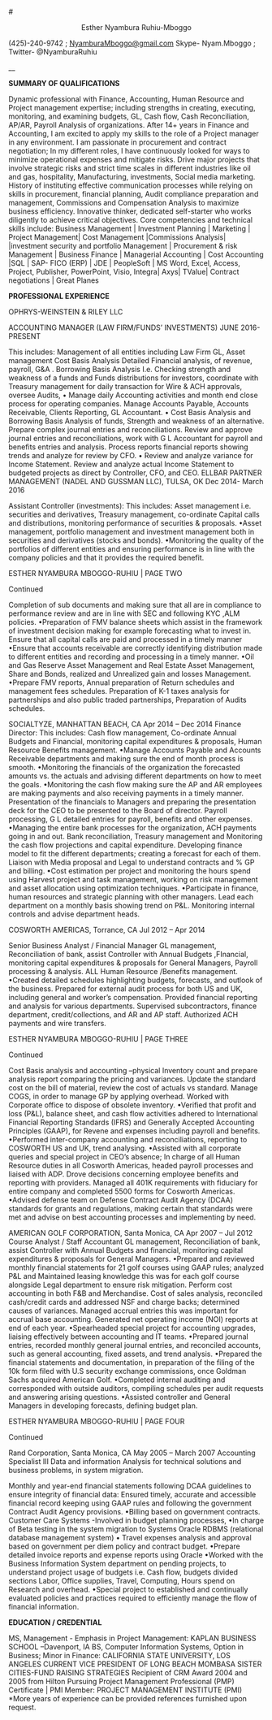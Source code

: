 #<p align="center">
Esther Nyambura Ruhiu-Mboggo

(425)-240-9742  ;   NyamburaMboggo@gmail.com
Skype- Nyam.Mboggo ;  Twitter- @NyamburaRuhiu
 </p>

__

**SUMMARY OF QUALIFICATIONS**

Dynamic professional with Finance, Accounting, Human Resource and Project management expertise; including strengths in creating, executing, monitoring, and examining budgets, GL, Cash flow, Cash Reconciliation, AP/AR, Payroll Analysis of organizations. After 14+ years in Finance and Accounting, I am excited to apply my skills to the role of a Project manager in any environment.  I am passionate in procurement and contract negotiation; In my different roles, I have continuously looked for ways to minimize operational expenses and mitigate risks. Drive major projects that involve strategic risks and strict time scales in different industries like oil and gas, hospitality, Manufacturing, investments, Social media marketing. History of instituting effective communication processes while relying on skills in procurement, financial planning, Audit compliance preparation and management, Commissions and Compensation Analysis to maximize business efficiency. Innovative thinker, dedicated self-starter who works diligently to achieve critical objectives. Core competencies and technical skills include: 
Business Management | Investment Planning | Marketing | Project Management| Cost Management |Commissions Analysis| |investment security and portfolio Management | Procurement & risk Management | Business Finance | Managerial Accounting | Cost Accounting |SQL | SAP- FICO (ERP) | JDE | PeopleSoft | MS Word, Excel, Access, Project, Publisher, PowerPoint, Visio, Integra| Axys| TValue| Contract negotiations | Great Planes


**PROFESSIONAL EXPERIENCE**


OPHRYS-WEINSTEIN & RILEY LLC

ACCOUNTING MANAGER (LAW FIRM/FUNDS’ INVESTMENTS)	JUNE 2016-PRESENT

This includes:  Management of all entities including Law Firm GL, Asset management Cost Basis Analysis Detailed Financial analysis,  of revenue, payroll,  G&A . Borrowing Basis Analysis I.e. Checking strength and weakness of a funds and Funds distributions for investors, coordinate with Treasury management for daily transaction for Wire & ACH approvals, oversee Audits, 
• Manage daily Accounting activities and month end close process for operating companies. Manage Accounts Payable, Accounts Receivable, Clients Reporting, GL Accountant.
• Cost Basis Analysis and Borrowing Basis Analysis of funds, Strength and weakness of an alternative. Prepare complex journal entries and reconciliations. Review and approve journal entries and reconciliations, work with G L Accountant for payroll and benefits entries and analysis.   Process reports financial reports showing trends and analyze for review by CFO.
• Review and analyze variance for Income Statement. Review and analyze actual Income Statement to budgeted 
projects as direct by Controller, CFO, and CEO.
ELLBAR PARTNER MANAGEMENT (NADEL AND GUSSMAN LLC), TULSA, OK	Dec 2014- March 2016

Assistant Controller (investments):
This includes:  Asset management i.e. securities and derivatives, Treasury management, co-ordinate Capital calls and distributions, monitoring performance of securities & proposals.
•Asset management, portfolio management and investment management both in securities and derivatives (stocks and bonds). 
•Monitoring the quality of the portfolios of different entities and ensuring performance is in line with the company policies and that it provides the required benefit.


ESTHER NYAMBURA MBOGGO-RUHIU | PAGE TWO

Continued

Completion of sub documents and making sure that all are in compliance to performance review and are in line with SEC and following KYC ,ALM policies.
•Preparation of FMV balance sheets which assist in the framework of investment decision making for example forecasting what to invest in. Ensure that all capital calls are paid and processed in a timely manner
•Ensure that accounts receivable are correctly identifying distribution made to different entities and recording and processing in a timely manner.
•Oil and Gas Reserve Asset Management and Real Estate Asset Management, Share and Bonds, realized and Unrealized gain and losses Management.
 •Prepare FMV reports, Annual preparation of Return schedules and management fees schedules. Preparation of K-1 taxes analysis for partnerships and also public traded partnerships, Preparation of Audits schedules.

SOCIALTYZE, MANHATTAN BEACH, CA	Apr 2014 – Dec 2014
Finance Director:
This includes: Cash flow management, Co-ordinate Annual Budgets and Financial, monitoring capital expenditures & proposals, Human Resource Benefits management.
 •Manage Accounts Payable and Accounts Receivable departments and making sure the end of month process is smooth. 
•Monitoring the financials of the organization the forecasted amounts vs. the actuals and advising different departments on how to meet the goals.
•Monitoring the cash flow making sure the AP and AR employees are making payments and also receiving payments in a timely manner. Presentation of the financials to Managers and preparing the presentation deck for the CEO to be presented to the Board of director. Payroll processing, G L detailed entries for payroll, benefits and other expenses. 
•Managing the entire bank processes for the organization, ACH payments going in and out.  Bank reconciliation, Treasury management and Monitoring the cash flow projections and capital expenditure. Developing finance model to fit the different departments; creating a forecast for each of them. Liaison with Media proposal and Legal to understand contracts and % GP and billing.
•Cost estimation per project and monitoring the hours spend using Harvest project and task management, working on risk management and asset allocation using optimization techniques.
•Participate in finance, human resources and strategic planning with other managers. Lead each department on a monthly basis showing trend on P&L. Monitoring internal controls and advise department heads.

COSWORTH AMERICAS, Torrance, CA	Jul 2012 – Apr 2014 

Senior Business Analyst / Financial Manager
GL management, Reconciliation of bank, assist Controller with Annual Budgets ,FInancial, monitoring capital expenditures & proposals for General Managers, Payroll processing & analysis.  ALL Human Resource /Benefits management.
•Created detailed schedules highlighting budgets, forecasts, and outlook of the business. Prepared for external audit process for both US and UK, including general and worker’s compensation. Provided financial reporting and analysis for various departments. Supervised subcontractors, finance department, credit/collections, and AR and AP staff. Authorized ACH payments and wire transfers. 

ESTHER NYAMBURA MBOGGO-RUHIU | PAGE THREE


Continued

Cost Basis analysis and accounting –physical Inventory count and prepare analysis report comparing the pricing and variances.  Update the standard cost on the bill of material, review the cost of actuals vs standard. Manage COGS, in order to manage GP by applying overhead. Worked with Corporate office to dispose of obsolete inventory.
•Verified that profit and loss (P&L), balance sheet, and cash flow activities adhered to International Financial Reporting Standards (IFRS) and Generally Accepted Accounting Principles (GAAP), for Revene and expenses including payroll and benefits.
•Performed inter-company accounting and reconciliations, reporting to COSWORTH US and UK, trend analysing.
•Assisted with all corporate queries and special project in CEO’s absence; In charge of all Human Resource duties in all Cosworth Americas, headed payroll processes and liaised with ADP. Drove decisions concerning employee benefits and reporting with providers. Managed all 401K requirements with fiduciary for entire company and completed 5500 forms for Cosworth Americas.
•Advised defense team on Defense Contract Audit Agency (DCAA) standards for grants and regulations, making certain that standards were met and advise on best accounting processes and implementing by need.

AMERICAN GOLF CORPORATION, Santa Monica, CA 	Apr 2007 – Jul 2012 
Course Analyst / Staff Accountant 
GL management, Reconciliation of bank, assist Controller with Annual Budgets and financial, monitoring capital expenditures & proposals for General Managers.
•Prepared and reviewed monthly financial statements for 21 golf courses using GAAP rules; analyzed P&L and 
Maintained leasing knowledge this was for each golf course alongside Legal department to ensure risk mitigation. Perform cost accounting in both F&B and Merchandise. Cost of sales analysis, reconciled cash/credit cards and addressed NSF and charge backs; determined causes of variances. Managed accrual entries this was important for accrual base accounting. Generated net operating income (NOI) reports at end of each year.
•Spearheaded special project for accounting upgrades, liaising effectively between accounting and IT teams.
•Prepared journal entries, recorded monthly general journal entries, and reconciled accounts, such as general accounting, fixed assets, and trend analysis.
•Prepared the financial statements and documentation, in preparation of the filing of the 10k form filed with U.S security exchange commissions, once Goldman Sachs acquired American Golf.
•Completed internal auditing and corresponded with outside auditors, compiling schedules per audit requests and answering arising questions. 
•Assisted controller and General  Managers in developing forecasts, defining budget plan. 

ESTHER NYAMBURA MBOGGO-RUHIU | PAGE FOUR

Continued


Rand Corporation, Santa Monica, CA                                                                                        May 2005 – March 2007
Accounting Specialist III
Data and information Analysis for technical solutions and business problems, in system migration.

Monthly and year-end financial statements following DCAA guidelines  to ensure integrity of financial data: 
Ensured timely, accurate and accessible financial record keeping using GAAP rules and following the government Contract Audit Agency provisions.
•Billing based on government contracts. Customer Care Systems -Involved in budget planning processes, 
•In charge of Beta testing in the system migration to Systems Oracle RDBMS (relational database management system)
• Travel expenses analysis and approval based on government per diem policy and contract budget.
•Prepare detailed invoice reports and expense reports using Oracle 
•Worked with the Business Information System department on pending projects, to understand project usage of budgets i.e.
Cash flow, budgets divided sections Labor, Office supplies, Travel, Computing, Hours spend on Research and overhead.
•Special project to established and continually evaluated policies and practices required to efficiently manage the flow of financial information.



**EDUCATION / CREDENTIAL**


MS, Management - Emphasis in Project Management: KAPLAN BUSINESS SCHOOL –Davenport, IA
BS, Computer Information Systems, Option in Business; Minor in Finance: CALIFORNIA STATE UNIVERSITY, LOS ANGELES
CURRENT VICE PRESIDENT OF LONG BEACH MOMBASA SISTER CITIES-FUND RAISING STRATEGIES
Recipient of CRM Award 2004 and 2005 from Hilton
Pursuing Project Management Professional (PMP) Certificate | PMI Member:  PROJECT MANAGEMENT INSTITUTE (PMI)
*More years of experience can be provided references furnished upon request.

